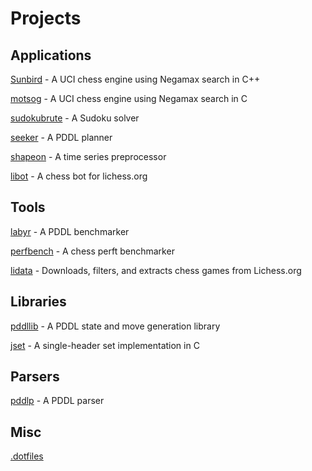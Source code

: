 

# Projects
## Applications
[Sunbird](https://github.com/jmdha/Sunbird) - A UCI chess engine using Negamax search in C++

[motsog](https://github.com/jmdha/motsog) - A UCI chess engine using Negamax search in C

[sudokubrute](https://github.com/jmdha/sudokubrute) - A Sudoku solver

[seeker](https://github.com/jmdha/seeker) - A PDDL planner

[shapeon](https://github.com/jmdha/shapeon) - A time series preprocessor

[libot](https://github.com/jmdha/libot) - A chess bot for lichess.org

## Tools
[labyr](https://github.com/jmdha/labyr) - A PDDL benchmarker

[perfbench](https://github.com/jmdha/perfbench) - A chess perft benchmarker

[lidata](https://github.com/jmdha/lidata) - Downloads, filters, and extracts chess games from Lichess.org

## Libraries
[pddllib](https://github.com/jmdha/pddllib) - A PDDL state and move generation library

[jset](https://github.com/jmdha/jset) - A single-header set implementation in C

## Parsers
[pddlp](https://github.com/jmdha/pddlp) - A PDDL parser

## Misc
[.dotfiles](https://github.com/jmdha/.dotfiles)
